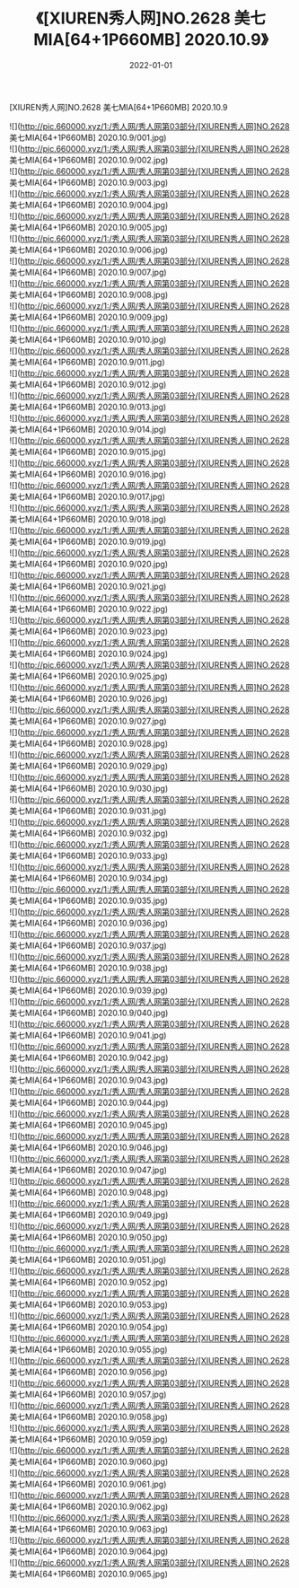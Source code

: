 ﻿---
layout: post
title:  《[XIUREN秀人网]NO.2628 美七MIA[64+1P660MB] 2020.10.9》
date:   2022-01-01
img: http://pic.660000.xyz/1:/秀人网/秀人网第03部分/[XIUREN秀人网]NO.2628 美七MIA[64+1P660MB] 2020.10.9/000.jpg
categories: [美女, 清纯, 唯美]
---

[XIUREN秀人网]NO.2628 美七MIA[64+1P660MB] 2020.10.9

 ![](http://pic.660000.xyz/1:/秀人网/秀人网第03部分/[XIUREN秀人网]NO.2628 美七MIA[64+1P660MB] 2020.10.9/001.jpg) <br>![](http://pic.660000.xyz/1:/秀人网/秀人网第03部分/[XIUREN秀人网]NO.2628 美七MIA[64+1P660MB] 2020.10.9/002.jpg) <br>![](http://pic.660000.xyz/1:/秀人网/秀人网第03部分/[XIUREN秀人网]NO.2628 美七MIA[64+1P660MB] 2020.10.9/003.jpg) <br>![](http://pic.660000.xyz/1:/秀人网/秀人网第03部分/[XIUREN秀人网]NO.2628 美七MIA[64+1P660MB] 2020.10.9/004.jpg) <br>![](http://pic.660000.xyz/1:/秀人网/秀人网第03部分/[XIUREN秀人网]NO.2628 美七MIA[64+1P660MB] 2020.10.9/005.jpg) <br>![](http://pic.660000.xyz/1:/秀人网/秀人网第03部分/[XIUREN秀人网]NO.2628 美七MIA[64+1P660MB] 2020.10.9/006.jpg) <br>![](http://pic.660000.xyz/1:/秀人网/秀人网第03部分/[XIUREN秀人网]NO.2628 美七MIA[64+1P660MB] 2020.10.9/007.jpg) <br>![](http://pic.660000.xyz/1:/秀人网/秀人网第03部分/[XIUREN秀人网]NO.2628 美七MIA[64+1P660MB] 2020.10.9/008.jpg) <br>![](http://pic.660000.xyz/1:/秀人网/秀人网第03部分/[XIUREN秀人网]NO.2628 美七MIA[64+1P660MB] 2020.10.9/009.jpg) <br>![](http://pic.660000.xyz/1:/秀人网/秀人网第03部分/[XIUREN秀人网]NO.2628 美七MIA[64+1P660MB] 2020.10.9/010.jpg) <br>![](http://pic.660000.xyz/1:/秀人网/秀人网第03部分/[XIUREN秀人网]NO.2628 美七MIA[64+1P660MB] 2020.10.9/011.jpg) <br>![](http://pic.660000.xyz/1:/秀人网/秀人网第03部分/[XIUREN秀人网]NO.2628 美七MIA[64+1P660MB] 2020.10.9/012.jpg) <br>![](http://pic.660000.xyz/1:/秀人网/秀人网第03部分/[XIUREN秀人网]NO.2628 美七MIA[64+1P660MB] 2020.10.9/013.jpg) <br>![](http://pic.660000.xyz/1:/秀人网/秀人网第03部分/[XIUREN秀人网]NO.2628 美七MIA[64+1P660MB] 2020.10.9/014.jpg) <br>![](http://pic.660000.xyz/1:/秀人网/秀人网第03部分/[XIUREN秀人网]NO.2628 美七MIA[64+1P660MB] 2020.10.9/015.jpg) <br>![](http://pic.660000.xyz/1:/秀人网/秀人网第03部分/[XIUREN秀人网]NO.2628 美七MIA[64+1P660MB] 2020.10.9/016.jpg) <br>![](http://pic.660000.xyz/1:/秀人网/秀人网第03部分/[XIUREN秀人网]NO.2628 美七MIA[64+1P660MB] 2020.10.9/017.jpg) <br>![](http://pic.660000.xyz/1:/秀人网/秀人网第03部分/[XIUREN秀人网]NO.2628 美七MIA[64+1P660MB] 2020.10.9/018.jpg) <br>![](http://pic.660000.xyz/1:/秀人网/秀人网第03部分/[XIUREN秀人网]NO.2628 美七MIA[64+1P660MB] 2020.10.9/019.jpg) <br>![](http://pic.660000.xyz/1:/秀人网/秀人网第03部分/[XIUREN秀人网]NO.2628 美七MIA[64+1P660MB] 2020.10.9/020.jpg) <br>![](http://pic.660000.xyz/1:/秀人网/秀人网第03部分/[XIUREN秀人网]NO.2628 美七MIA[64+1P660MB] 2020.10.9/021.jpg) <br>![](http://pic.660000.xyz/1:/秀人网/秀人网第03部分/[XIUREN秀人网]NO.2628 美七MIA[64+1P660MB] 2020.10.9/022.jpg) <br>![](http://pic.660000.xyz/1:/秀人网/秀人网第03部分/[XIUREN秀人网]NO.2628 美七MIA[64+1P660MB] 2020.10.9/023.jpg) <br>![](http://pic.660000.xyz/1:/秀人网/秀人网第03部分/[XIUREN秀人网]NO.2628 美七MIA[64+1P660MB] 2020.10.9/024.jpg) <br>![](http://pic.660000.xyz/1:/秀人网/秀人网第03部分/[XIUREN秀人网]NO.2628 美七MIA[64+1P660MB] 2020.10.9/025.jpg) <br>![](http://pic.660000.xyz/1:/秀人网/秀人网第03部分/[XIUREN秀人网]NO.2628 美七MIA[64+1P660MB] 2020.10.9/026.jpg) <br>![](http://pic.660000.xyz/1:/秀人网/秀人网第03部分/[XIUREN秀人网]NO.2628 美七MIA[64+1P660MB] 2020.10.9/027.jpg) <br>![](http://pic.660000.xyz/1:/秀人网/秀人网第03部分/[XIUREN秀人网]NO.2628 美七MIA[64+1P660MB] 2020.10.9/028.jpg) <br>![](http://pic.660000.xyz/1:/秀人网/秀人网第03部分/[XIUREN秀人网]NO.2628 美七MIA[64+1P660MB] 2020.10.9/029.jpg) <br>![](http://pic.660000.xyz/1:/秀人网/秀人网第03部分/[XIUREN秀人网]NO.2628 美七MIA[64+1P660MB] 2020.10.9/030.jpg) <br>![](http://pic.660000.xyz/1:/秀人网/秀人网第03部分/[XIUREN秀人网]NO.2628 美七MIA[64+1P660MB] 2020.10.9/031.jpg) <br>![](http://pic.660000.xyz/1:/秀人网/秀人网第03部分/[XIUREN秀人网]NO.2628 美七MIA[64+1P660MB] 2020.10.9/032.jpg) <br>![](http://pic.660000.xyz/1:/秀人网/秀人网第03部分/[XIUREN秀人网]NO.2628 美七MIA[64+1P660MB] 2020.10.9/033.jpg) <br>![](http://pic.660000.xyz/1:/秀人网/秀人网第03部分/[XIUREN秀人网]NO.2628 美七MIA[64+1P660MB] 2020.10.9/034.jpg) <br>![](http://pic.660000.xyz/1:/秀人网/秀人网第03部分/[XIUREN秀人网]NO.2628 美七MIA[64+1P660MB] 2020.10.9/035.jpg) <br>![](http://pic.660000.xyz/1:/秀人网/秀人网第03部分/[XIUREN秀人网]NO.2628 美七MIA[64+1P660MB] 2020.10.9/036.jpg) <br>![](http://pic.660000.xyz/1:/秀人网/秀人网第03部分/[XIUREN秀人网]NO.2628 美七MIA[64+1P660MB] 2020.10.9/037.jpg) <br>![](http://pic.660000.xyz/1:/秀人网/秀人网第03部分/[XIUREN秀人网]NO.2628 美七MIA[64+1P660MB] 2020.10.9/038.jpg) <br>![](http://pic.660000.xyz/1:/秀人网/秀人网第03部分/[XIUREN秀人网]NO.2628 美七MIA[64+1P660MB] 2020.10.9/039.jpg) <br>![](http://pic.660000.xyz/1:/秀人网/秀人网第03部分/[XIUREN秀人网]NO.2628 美七MIA[64+1P660MB] 2020.10.9/040.jpg) <br>![](http://pic.660000.xyz/1:/秀人网/秀人网第03部分/[XIUREN秀人网]NO.2628 美七MIA[64+1P660MB] 2020.10.9/041.jpg) <br>![](http://pic.660000.xyz/1:/秀人网/秀人网第03部分/[XIUREN秀人网]NO.2628 美七MIA[64+1P660MB] 2020.10.9/042.jpg) <br>![](http://pic.660000.xyz/1:/秀人网/秀人网第03部分/[XIUREN秀人网]NO.2628 美七MIA[64+1P660MB] 2020.10.9/043.jpg) <br>![](http://pic.660000.xyz/1:/秀人网/秀人网第03部分/[XIUREN秀人网]NO.2628 美七MIA[64+1P660MB] 2020.10.9/044.jpg) <br>![](http://pic.660000.xyz/1:/秀人网/秀人网第03部分/[XIUREN秀人网]NO.2628 美七MIA[64+1P660MB] 2020.10.9/045.jpg) <br>![](http://pic.660000.xyz/1:/秀人网/秀人网第03部分/[XIUREN秀人网]NO.2628 美七MIA[64+1P660MB] 2020.10.9/046.jpg) <br>![](http://pic.660000.xyz/1:/秀人网/秀人网第03部分/[XIUREN秀人网]NO.2628 美七MIA[64+1P660MB] 2020.10.9/047.jpg) <br>![](http://pic.660000.xyz/1:/秀人网/秀人网第03部分/[XIUREN秀人网]NO.2628 美七MIA[64+1P660MB] 2020.10.9/048.jpg) <br>![](http://pic.660000.xyz/1:/秀人网/秀人网第03部分/[XIUREN秀人网]NO.2628 美七MIA[64+1P660MB] 2020.10.9/049.jpg) <br>![](http://pic.660000.xyz/1:/秀人网/秀人网第03部分/[XIUREN秀人网]NO.2628 美七MIA[64+1P660MB] 2020.10.9/050.jpg) <br>![](http://pic.660000.xyz/1:/秀人网/秀人网第03部分/[XIUREN秀人网]NO.2628 美七MIA[64+1P660MB] 2020.10.9/051.jpg) <br>![](http://pic.660000.xyz/1:/秀人网/秀人网第03部分/[XIUREN秀人网]NO.2628 美七MIA[64+1P660MB] 2020.10.9/052.jpg) <br>![](http://pic.660000.xyz/1:/秀人网/秀人网第03部分/[XIUREN秀人网]NO.2628 美七MIA[64+1P660MB] 2020.10.9/053.jpg) <br>![](http://pic.660000.xyz/1:/秀人网/秀人网第03部分/[XIUREN秀人网]NO.2628 美七MIA[64+1P660MB] 2020.10.9/054.jpg) <br>![](http://pic.660000.xyz/1:/秀人网/秀人网第03部分/[XIUREN秀人网]NO.2628 美七MIA[64+1P660MB] 2020.10.9/055.jpg) <br>![](http://pic.660000.xyz/1:/秀人网/秀人网第03部分/[XIUREN秀人网]NO.2628 美七MIA[64+1P660MB] 2020.10.9/056.jpg) <br>![](http://pic.660000.xyz/1:/秀人网/秀人网第03部分/[XIUREN秀人网]NO.2628 美七MIA[64+1P660MB] 2020.10.9/057.jpg) <br>![](http://pic.660000.xyz/1:/秀人网/秀人网第03部分/[XIUREN秀人网]NO.2628 美七MIA[64+1P660MB] 2020.10.9/058.jpg) <br>![](http://pic.660000.xyz/1:/秀人网/秀人网第03部分/[XIUREN秀人网]NO.2628 美七MIA[64+1P660MB] 2020.10.9/059.jpg) <br>![](http://pic.660000.xyz/1:/秀人网/秀人网第03部分/[XIUREN秀人网]NO.2628 美七MIA[64+1P660MB] 2020.10.9/060.jpg) <br>![](http://pic.660000.xyz/1:/秀人网/秀人网第03部分/[XIUREN秀人网]NO.2628 美七MIA[64+1P660MB] 2020.10.9/061.jpg) <br>![](http://pic.660000.xyz/1:/秀人网/秀人网第03部分/[XIUREN秀人网]NO.2628 美七MIA[64+1P660MB] 2020.10.9/062.jpg) <br>![](http://pic.660000.xyz/1:/秀人网/秀人网第03部分/[XIUREN秀人网]NO.2628 美七MIA[64+1P660MB] 2020.10.9/063.jpg) <br>![](http://pic.660000.xyz/1:/秀人网/秀人网第03部分/[XIUREN秀人网]NO.2628 美七MIA[64+1P660MB] 2020.10.9/064.jpg) <br>![](http://pic.660000.xyz/1:/秀人网/秀人网第03部分/[XIUREN秀人网]NO.2628 美七MIA[64+1P660MB] 2020.10.9/065.jpg) <br>